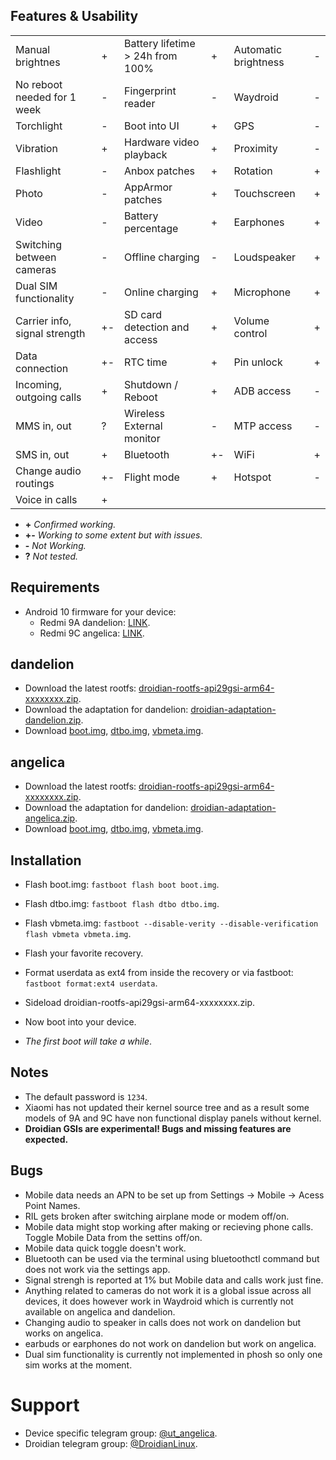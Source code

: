 ## Features & Usability

|                               	|    	|                                  	|    	|                      	|   	|
|-------------------------------	|----	|----------------------------------	|----	|----------------------	|---	|
| Manual brightnes              	|  + 	| Battery lifetime > 24h from 100% 	|  + 	| Automatic brightness  |  - 	|
| No reboot needed for 1 week      	|  - 	| Fingerprint reader  	                |  - 	| Waydroid		|  -	|
| Torchlight                    	|  - 	| Boot into UI                     	|  + 	| GPS                 	|  - 	|
| Vibration                     	|  + 	| Hardware video playback          	|  + 	| Proximity          	|  - 	|
| Flashlight                    	|  - 	| Anbox patches                    	|  + 	| Rotation            	|  + 	|
| Photo                         	|  - 	| AppArmor patches                 	|  + 	| Touchscreen          	|  + 	|
| Video                         	|  - 	| Battery percentage               	|  + 	| Earphones           	|  + 	|
| Switching between cameras     	|  - 	| Offline charging                 	|  - 	| Loudspeaker          	|  + 	|
| Dual SIM functionality        	|  - 	| Online charging                  	|  + 	| Microphone          	|  + 	|
| Carrier info, signal strength 	|  +- 	| SD card detection and access     	|  + 	| Volume control       	|  + 	|
| Data connection               	|  +- 	| RTC time                         	|  + 	| Pin unlock           	|  + 	|
| Incoming, outgoing calls      	|  + 	| Shutdown / Reboot                	|  + 	| ADB access          	|  - 	|
| MMS in, out                   	|  ? 	| Wireless External monitor        	|  - 	| MTP access           	|  - 	|
| SMS in, out                    	|  + 	| Bluetooth                        	|  +- 	| WiFi			|  +	|
| Change audio routings          	|  +-	| Flight mode                      	|  + 	| Hotspot		|  -	|
| Voice in calls                	|  + 	|

- **+** *Confirmed working.*
- **+-** *Working to some extent but with issues.*
- **-** *Not Working.*
- **?** *Not tested.*

## Requirements

- Android 10 firmware for your device:
  - Redmi 9A dandelion: [LINK](https://xiaomifirmwareupdater.com/archive/miui/dandelion/).
  - Redmi 9C angelica: [LINK](https://xiaomifirmwareupdater.com/archive/miui/angelica/).

## dandelion
- Download the latest rootfs:  [droidian-rootfs-api29gsi-arm64-xxxxxxxx.zip](https://github.com/droidian-images/rootfs-api29gsi-all/releases).
- Download the adaptation for dandelion: [droidian-adaptation-dandelion.zip](https://bardia.tech/droidian/droidian-adaptation-dandelion.zip).
- Download [boot.img](https://bardia.tech/droidian/boot-dandelion.img), [dtbo.img](https://bardia.tech/droidian/dtbo-dandelion.img), [vbmeta.img](https://bardia.tech/droidian/vbmeta-dandelion.img).

## angelica
- Download the latest rootfs:  [droidian-rootfs-api29gsi-arm64-xxxxxxxx.zip](https://github.com/droidian-images/rootfs-api29gsi-all/releases).
- Download the adaptation for dandelion: [droidian-adaptation-angelica.zip](https://bardia.tech/droidian/droidian-adaptation-angelica.zip).
- Download [boot.img](https://bardia.tech/droidian/boot-angelica.img), [dtbo.img](https://bardia.tech/droidian/dtbo-angelica.img), [vbmeta.img](https://bardia.tech/droidian/vbmeta-angelica.img).

## Installation
- Flash boot.img: `fastboot flash boot boot.img`.
- Flash dtbo.img: `fastboot flash dtbo dtbo.img`.
- Flash vbmeta.img: `fastboot --disable-verity --disable-verification flash vbmeta vbmeta.img`.
- Flash your favorite recovery.
- Format userdata as ext4 from inside the recovery or via fastboot: `fastboot format:ext4 userdata`.

- Sideload droidian-rootfs-api29gsi-arm64-xxxxxxxx.zip.
- Now boot into your device.
- *The first boot will take a while*.

## Notes
- The default password is `1234`.
- Xiaomi has not updated their kernel source tree and as a result some models of 9A and 9C have non functional display panels without kernel.
- **Droidian GSIs are experimental! Bugs and missing features are expected.**

## Bugs
- Mobile data needs an APN to be set up from Settings -> Mobile -> Acess Point Names.
- RIL gets broken after switching airplane mode or modem off/on.
- Mobile data might stop working after making or recieving phone calls. Toggle Mobile Data from the settins off/on.
- Mobile data quick toggle doesn't work.
- Bluetooth can be used via the terminal using bluetoothctl command but does not work via the settings app.
- Signal strengh is reported at 1% but Mobile data and calls work just fine.
- Anything related to cameras do not work it is a global issue across all devices, it does however work in Waydroid which is currently not available on angelica and dandelion.
- Changing audio to speaker in calls does not work on dandelion but works on angelica.
- earbuds or earphones do not work on dandelion but work on angelica.
- Dual sim functionality is currently not implemented in phosh so only one sim works at the moment.

# Support
- Device specific telegram group: [@ut_angelica](https://t.me/ut_angelica).
- Droidian telegram group: [@DroidianLinux](https://t.me/DroidianLinux).
